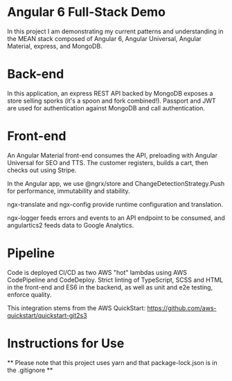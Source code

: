 # Angular 6 Full-Stack Demo

In this project I am demonstrating my current patterns and understanding in the
MEAN stack composed of Angular 6, Angular Universal, Angular Material, express,
and MongoDB.

# Back-end

In this application, an express REST API backed by MongoDB exposes a store
selling sporks (it's a spoon and fork combined!). Passport and JWT are used for
authentication against MongoDB and call authentication.

# Front-end

An Angular Material front-end consumes the API, preloading with Angular Universal for SEO and TTS. The customer registers, builds a cart, then checks out using Stripe.

In the Angular app, we use @ngrx/store and ChangeDetectionStrategy.Push for performance, immutability and stability.

ngx-translate and ngx-config provide runtime configuration and translation.

ngx-logger feeds errors and events to an API endpoint to be consumed, and angulartics2 feeds data to Google Analytics.

# Pipeline

Code is deployed CI/CD as two AWS "hot" lambdas using AWS CodePipeline and CodeDeploy.
Strict linting of TypeScript, SCSS and HTML in the front-end
and ES6 in the backend, as well as unit and e2e testing, enforce quality.

This integration stems from the AWS QuickStart:
https://github.com/aws-quickstart/quickstart-git2s3

# Instructions for Use
** Please note that this project uses yarn and that package-lock.json is in
the .gitignore **
